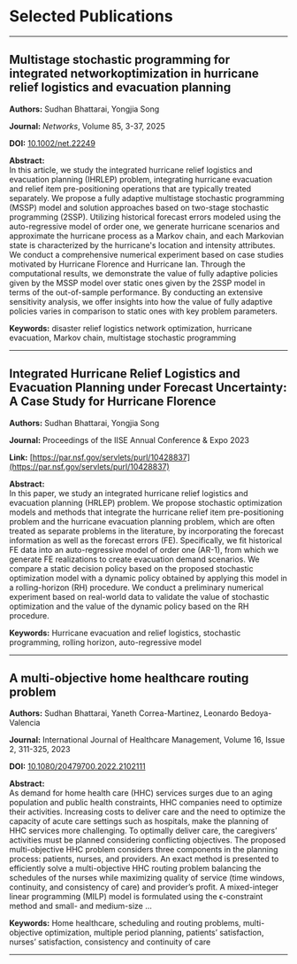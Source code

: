# Selected Publications
---
## Multistage stochastic programming for integrated networkoptimization in hurricane relief logistics and evacuation planning

**Authors:** Sudhan Bhattarai, Yongjia Song

**Journal:** *Networks*, Volume 85, 3-37, 2025

**DOI:** [10.1002/net.22249](https://doi.org/10.1002/net.22249)

**Abstract:**  
In this article, we study the integrated hurricane relief logistics and evacuation planning (IHRLEP) problem, integrating hurricane evacuation and relief item pre-positioning operations that are typically treated separately. We propose a fully adaptive multistage stochastic programming (MSSP) model and solution approaches based on two-stage stochastic programming (2SSP). Utilizing historical forecast errors modeled using the auto-regressive model of order one, we generate hurricane scenarios and approximate the hurricane process as a Markov chain, and each Markovian state is characterized by the hurricane's location and intensity attributes. We conduct a comprehensive numerical experiment based on case studies motivated by Hurricane Florence and Hurricane Ian. Through the computational results, we demonstrate the value of fully adaptive policies given by the MSSP model over static ones given by the 2SSP model in terms of the out-of-sample performance. By conducting an extensive sensitivity analysis, we offer insights into how the value of fully adaptive policies varies in comparison to static ones with key problem parameters.

**Keywords:** disaster relief logistics network optimization, hurricane evacuation, Markov chain, multistage stochastic programming

---
## Integrated Hurricane Relief Logistics and Evacuation Planning under Forecast Uncertainty: A Case Study for Hurricane Florence

**Authors:** Sudhan Bhattarai, Yongjia Song

**Journal:** Proceedings of the IISE Annual Conference & Expo 2023

**Link:** [https://par.nsf.gov/servlets/purl/10428837](https://par.nsf.gov/servlets/purl/10428837)

**Abstract:**  
In this paper, we study an integrated hurricane relief logistics and evacuation planning (HRLEP) problem. We propose stochastic optimization models and methods that integrate the hurricane relief item pre-positioning problem and the hurricane evacuation planning problem, which are often treated as separate problems in the literature, by incorporating the forecast information as well as the forecast errors (FE). Specifically, we fit historical FE data into an auto-regressive model of order one (AR-1), from which we generate FE realizations to create evacuation demand scenarios. We compare a static decision policy based on the proposed stochastic optimization model with a dynamic policy obtained by applying this model in a rolling-horizon (RH) procedure. We conduct a preliminary numerical experiment based on real-world data to validate the value of stochastic optimization and the value of the dynamic policy based on the RH procedure.

**Keywords:** Hurricane evacuation and relief logistics, stochastic programming, rolling horizon, auto-regressive model

---

## A multi-objective home healthcare routing problem

**Authors:** Sudhan Bhattarai, Yaneth Correa-Martinez, Leonardo Bedoya-Valencia

**Journal:** International Journal of Healthcare Management, Volume 16, Issue 2, 311-325, 2023  

**DOI:** [10.1080/20479700.2022.2102111](https://doi.org/10.1080/20479700.2022.2102111)

**Abstract:**  
As demand for home health care (HHC) services surges due to an aging population and public health constraints, HHC companies need to optimize their activities. Increasing costs to deliver care and the need to optimize the capacity of acute care settings such as hospitals, make the planning of HHC services more challenging. To optimally deliver care, the caregivers’ activities must be planned considering conflicting objectives. The proposed multi-objective HHC problem considers three components in the planning process: patients, nurses, and providers. An exact method is presented to efficiently solve a multi-objective HHC routing problem balancing the schedules of the nurses while maximizing quality of service (time windows, continuity, and consistency of care) and provider’s profit. A mixed-integer linear programming (MILP) model is formulated using the ϵ-constraint method and small- and medium-size …

**Keywords:** Home healthcare, scheduling and routing problems, multi-objective optimization, multiple period planning, patients’ satisfaction, nurses’ satisfaction, consistency and continuity of care

---

